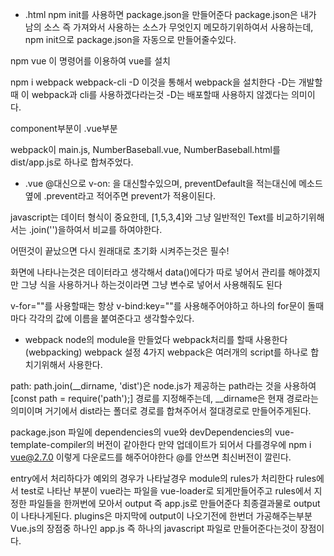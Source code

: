- .html
npm init를 사용하면 package.json을 만들어준다
package.json은 내가 남의 소스 즉 가져와서 사용하는 소스가 무엇인지 
메모하기위하여서 사용하는데, npm init으로 package.json을 자동으로 만들어줄수있다.

npm vue
이 명령어를 이용하여 vue를 설치

npm i webpack webpack-cli -D
이것을 통해서 webpack을 설치한다 -D는 개발할때 이 webpack과 cli를 사용하겠다라는것
-D는 배포할때 사용하지 않겠다는 의미이다.

component부분이 .vue부분

webpack이 main.js, NumberBaseball.vue, NumberBaseball.html를 
dist/app.js로 하나로 합쳐주었다.
    
- .vue
@대신으로 v-on: 을 대신할수있으며, preventDefault을 적는대신에
메소드 옆에 .prevent라고 적어주면 prevent가 적용이된다.

javascript는 데이터 형식이 중요한데, [1,5,3,4]와 그냥 일반적인 Text를
비교하기위해서는 .join('')을하여서 비교를 하여야한다.

어떤것이 끝났으면 다시 원래대로 초기화 시켜주는것은 필수!

화면에 나타나는것은 데이터라고 생각해서 data()에다가 따로 넣어서 관리를 해야겠지만
그냥 식을 사용하거나 하는것이라면 그냥 변수로 넣어서 사용해줘도 된다

v-for=""를 사용할때는 항상 v-bind:key=""를 사용해주어야하고
하나의 for문이 돌때마다 각각의 값에 이름을 붙여준다고 생각할수있다.


- webpack
node의 module을 만들었다 webpack처리를 할때 사용한다(webpacking)
webpack 설정 4가지
webpack은 여러개의 script를 하나로 합치기위해서 사용한다.

path: path.join(__dirname, 'dist')은
node.js가 제공하는 path라는 것을 사용하여 [const path = require('path');]
경로를 지정해주는데, __dirname은 현재 경로라는 의미이며 거기에서 dist라는 폴더로
경로를 합쳐주어서 절대경로로 만들어주게된다. 

package.json 파일에 dependencies의 vue와 devDependencies의 vue-template-compiler의 버전이 같아한다
만약 업데이트가 되어서 다를경우에 npm i vue@2.7.0 이렇게 다운로드를 해주어야한다 @를 안쓰면 최신버전이 깔린다.

entry에서 처리하다가 예외의 경우가 나타날경우 module의 rules가 처리한다
rules에서 test로 나타난 부분이 vue라는 파일을 vue-loader로 되게만들어주고
rules에서 지정한 파일들을 한꺼번에 모아서 output 즉 app.js로 만들어준다
최종결과물로 output이 나타나게된다. plugins은 마지막에 output이 나오기전에 한번더 가공해주는부분
Vue.js의 장점중 하나인 app.js 즉 하나의 javascript 파일로 만들어준다는것이 장점이다.